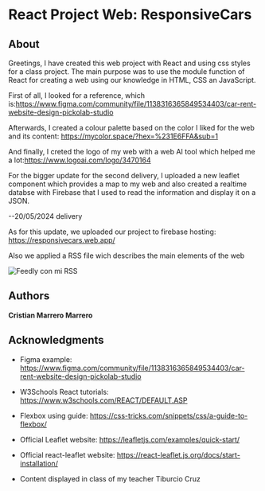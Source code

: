 # React Project Web: ResponsiveCars

## About

Greetings, I have created this web project with React and using css styles for a class project. The main purpose was to use the module function of React for creating a web using our knowledge in HTML, CSS an JavaScript. 

First of all, I looked for a reference, which is:https://www.figma.com/community/file/1138316365849534403/car-rent-website-design-pickolab-studio

Afterwards, I created a colour palette based on the color I liked for the web and its content:
https://mycolor.space/?hex=%231E6FFA&sub=1

And finally, I creted the logo of my web with a web AI tool which helped me a lot:https://www.logoai.com/logo/3470164

For the bigger update for the second delivery, I uploaded a new leaflet component which provides a map to my web and also
created a realtime databse with Firebase that I used to read the information and display it on a JSON.

--20/05/2024 delivery

As for this update, we uploaded our project to firebase hosting: https://responsivecars.web.app/

Also we applied a RSS file wich describes the main elements of the web

![Feedly con mi RSS](feedly-screenshot.png)



## Authors

 **Cristian Marrero Marrero** 

 ## Acknowledgments

 - Figma example: https://www.figma.com/community/file/1138316365849534403/car-rent-website-design-pickolab-studio

 - W3Schools React tutorials: https://www.w3schools.com/REACT/DEFAULT.ASP

 - Flexbox using guide: https://css-tricks.com/snippets/css/a-guide-to-flexbox/

 - Official Leaflet website: https://leafletjs.com/examples/quick-start/

 - Official react-leaflet website: https://react-leaflet.js.org/docs/start-installation/

 - Content displayed in class of my teacher Tiburcio Cruz